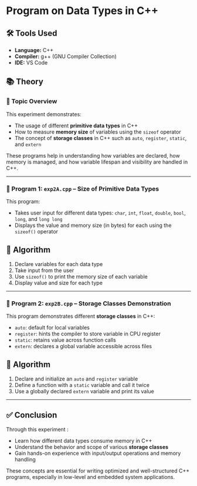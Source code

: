 # Program on Data Types in C++

## 🛠️ Tools Used
- **Language:** C++
- **Compiler:** g++ (GNU Compiler Collection)
- **IDE:** VS Code

## 📚 Theory


### 🔹 Topic Overview
This experiment demonstrates:
- The usage of different **primitive data types** in C++
- How to measure **memory size** of variables using the `sizeof` operator
- The concept of **storage classes** in C++ such as `auto`, `register`, `static`, and `extern`

These programs help in understanding how variables are declared, how memory is managed, and how variable lifespan and visibility are handled in C++.

---

### 🔸 Program 1: `exp2A.cpp` – Size of Primitive Data Types
This program:
- Takes user input for different data types: `char`, `int`, `float`, `double`, `bool`, `long`, and `long long`
- Displays the value and memory size (in bytes) for each using the `sizeof()` operator

## 🧮 Algorithm
1. Declare variables for each data type
2. Take input from the user
3. Use `sizeof()` to print the memory size of each variable
4. Display value and size for each type

---

### 🔸 Program 2: `exp2B.cpp` – Storage Classes Demonstration
This program demonstrates different **storage classes** in C++:
- `auto`: default for local variables
- `register`: hints the compiler to store variable in CPU register
- `static`: retains value across function calls
- `extern`: declares a global variable accessible across files

## 🧮 Algorithm
1. Declare and initialize an `auto` and `register` variable
2. Define a function with a `static` variable and call it twice
3. Use a globally declared `extern` variable and print its value

---

## ✅ Conclusion
Through this experiment :
- Learn how different data types consume memory in C++
- Understand the behavior and scope of various **storage classes**
- Gain hands-on experience with input/output operations and memory handling

These concepts are essential for writing optimized and well-structured C++ programs, especially in low-level and embedded system applications.
